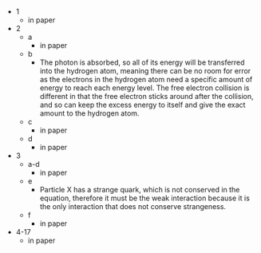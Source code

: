 - 1
	- in paper
- 2
	- a
		- in paper
	- b
		- The photon is absorbed, so all of its energy will be transferred into the hydrogen atom, meaning there can be no room for error as the electrons in the hydrogen atom need a specific amount of energy to reach each energy level. The free electron collision is different in that the free electron sticks around after the collision, and so can keep the excess energy to itself and give the exact amount to the hydrogen atom.
	- c
		- in paper
	- d
		- in paper
- 3
	- a-d
		- in paper
	- e
		- Particle X has a strange quark, which is not conserved in the equation, therefore it must be the weak interaction because it is the only interaction that does not conserve strangeness.
	- f
		- in paper
- 4-17
	- in paper